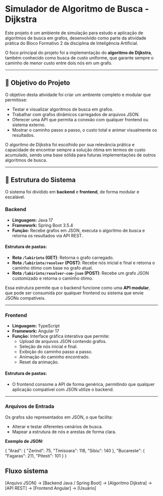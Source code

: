 # Simulador de Algoritmo de Busca - Dijkstra

Este projeto é um ambiente de simulação para estudo e aplicação de algoritmos de busca em grafos, desenvolvido como parte da atividade prática do Bloco Formativo 2 da disciplina de Inteligência Artificial.  

O foco principal do projeto foi a implementação do **algoritmo de Dijkstra**, também conhecido como busca de custo uniforme, que garante sempre o caminho de menor custo entre dois nós em um grafo.

---

## 🔹 Objetivo do Projeto

O objetivo desta atividade foi criar um ambiente completo e modular que permitisse:

- Testar e visualizar algoritmos de busca em grafos.
- Trabalhar com grafos dinâmicos carregados de arquivos JSON.
- Oferecer uma API que permita a conexão com qualquer frontend ou sistema externo.
- Mostrar o caminho passo a passo, o custo total e animar visualmente os resultados.
  
O algoritmo de Dijkstra foi escolhido por sua relevância prática e capacidade de encontrar sempre a solução ótima em termos de custo acumulado, sendo uma base sólida para futuras implementações de outros algoritmos de busca.

---

## 🔹 Estrutura do Sistema

O sistema foi dividido em **backend** e **frontend**, de forma modular e escalável.

### Backend

- **Linguagem:** Java 17  
- **Framework:** Spring Boot 3.5.4  
- **Função:** Recebe grafos em JSON, executa o algoritmo de busca e retorna os resultados via API REST.

#### Estrutura de pastas:

- **Rota `/labirinto` (GET)**: Retorna o grafo carregado.  
- **Rota `/labirinto/resolver` (POST)**: Recebe nós inicial e final e retorna o caminho ótimo com base no grafo atual.  
- **Rota `/labirinto/resolver-com-json` (POST)**: Recebe um grafo JSON customizado e retorna o caminho ótimo.

Essa estrutura permite que o backend funcione como uma **API modular**, que pode ser consumida por qualquer frontend ou sistema que envie JSONs compatíveis.

---

### Frontend

- **Linguagem:** TypeScript  
- **Framework:** Angular 17  
- **Função:** Interface gráfica interativa que permite:
  - Upload de arquivos JSON contendo grafos.
  - Seleção de nós inicial e final.
  - Exibição do caminho passo a passo.
  - Animação do caminho encontrado.
  - Reset da animação.

#### Estrutura de pastas:


- O frontend consome a API de forma genérica, permitindo que qualquer aplicação compatível com JSON utilize o backend.

---

### Arquivos de Entrada

Os grafos são representados em JSON, o que facilita:

- Alterar e testar diferentes cenários de busca.
- Mapear a estrutura de nós e arestas de forma clara.

**Exemplo de JSON:**

{
  "Arad": { "Zerind": 75, "Timisoara": 118, "Sibiu": 140 },
  "Bucareste": { "Fagaras": 211, "Pitesti": 101 }
}

## Fluxo sistema 
[Arquivo JSON] → [Backend Java / Spring Boot] → [Algoritmo Dijkstra] → [API REST] → [Frontend Angular] → [Usuário]
